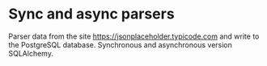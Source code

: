 # Sync and async parsers
Parser data from the site https://jsonplaceholder.typicode.com and write to the PostgreSQL database.
Synchronous and asynchronous version SQLAlchemy.
